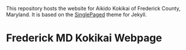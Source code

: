 This repository hosts the website for Aikido Kokikai of Frederick County, Maryland. It is based on the [SinglePaged](http://t413.com/SinglePaged) theme for Jekyll. 
# Frederick MD Kokikai Webpage
